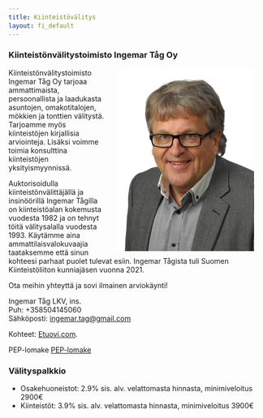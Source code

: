 ```yaml
---
title: Kiinteistövälitys
layout: fi_default
---
```

### Kiinteistönvälitystoimisto Ingemar Tåg Oy

<img src="/assets/pictures/ingemartag.jpg" align="right" hspace="20"> Kiinteistönvälitystoimisto Ingemar Tåg Oy tarjoaa ammattimaista, persoonallista ja laadukasta asuntojen, omakotitalojen, mökkien ja tonttien välitystä. Tarjoamme myös kiinteistöjen kirjallisia arviointeja. Lisäksi voimme toimia konsulttina kiinteistöjen yksityismyynnissä.

Auktorisoidulla kiinteistönvälittäjällä ja insinöörillä Ingemar Tågilla on kiinteistöalan kokemusta vuodesta 1982 ja on tehnyt töitä välitysalalla vuodesta 1993. Käytämme aina ammattilaisvalokuvaajia taataksemme että sinun kohteesi parhaat puolet tulevat esiin. Ingemar Tågista tuli Suomen Kiinteistöliiton kunniajäsen vuonna 2021.

Ota meihin yhteyttä ja sovi ilmainen arviokäynti!

Ingemar Tåg LKV, ins.<br>
Puh: +358504145060<br>
Sähköposti: ingemar.tag@gmail.com<br>

Kohteet: [Etuovi.com](https://www.etuovi.com/yritys/746/formedlingsbyra-valitystoimisto-ingemar-tag-ab-oy).

PEP-lomake
[PEP-lomake](/assets/pdfs/pep_lomake.pdf) 

### Välityspalkkio
* Osakehuoneistot: 2.9% sis. alv. velattomasta hinnasta, minimiveloitus 2900€
* Kiinteistöt: 3.9% sis. alv. velattomasta hinnasta, minimiveloitus 3900€